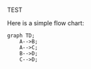 TEST

Here is a simple flow chart:

```mermaid
graph TD;
    A-->B;
    A-->C;
    B-->D;
    C-->D;
```